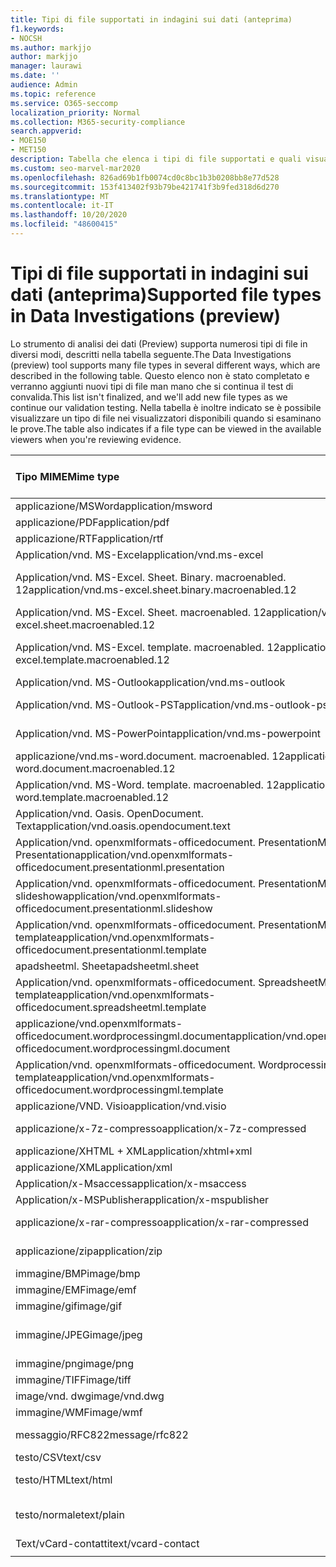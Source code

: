 ```yaml
---
title: Tipi di file supportati in indagini sui dati (anteprima)
f1.keywords:
- NOCSH
ms.author: markjjo
author: markjjo
manager: laurawi
ms.date: ''
audience: Admin
ms.topic: reference
ms.service: O365-seccomp
localization_priority: Normal
ms.collection: M365-security-compliance
search.appverid:
- MOE150
- MET150
description: Tabella che elenca i tipi di file supportati e quali visualizzatori possono essere visualizzati in per le indagini sui dati (Preview).
ms.custom: seo-marvel-mar2020
ms.openlocfilehash: 826ad69b1fb0074cd0c8bc1b3b0208bb8e77d528
ms.sourcegitcommit: 153f413402f93b79be421741f3b9fed318d6d270
ms.translationtype: MT
ms.contentlocale: it-IT
ms.lasthandoff: 10/20/2020
ms.locfileid: "48600415"
---
```

# <a name="supported-file-types-in-data-investigations-preview"></a><span data-ttu-id="a8015-103">Tipi di file supportati in indagini sui dati (anteprima)</span><span class="sxs-lookup"><span data-stu-id="a8015-103">Supported file types in Data Investigations (preview)</span></span>

<span data-ttu-id="a8015-104">Lo strumento di analisi dei dati (Preview) supporta numerosi tipi di file in diversi modi, descritti nella tabella seguente.</span><span class="sxs-lookup"><span data-stu-id="a8015-104">The Data Investigations (preview) tool supports many file types in several different ways, which are described in the following table.</span></span> <span data-ttu-id="a8015-105">Questo elenco non è stato completato e verranno aggiunti nuovi tipi di file man mano che si continua il test di convalida.</span><span class="sxs-lookup"><span data-stu-id="a8015-105">This list isn't finalized, and we'll add new file types as we continue our validation testing.</span></span> <span data-ttu-id="a8015-106">Nella tabella è inoltre indicato se è possibile visualizzare un tipo di file nei visualizzatori disponibili quando si esaminano le prove.</span><span class="sxs-lookup"><span data-stu-id="a8015-106">The table also indicates if a file type can be viewed in the available viewers when you're reviewing evidence.</span></span>

| <span data-ttu-id="a8015-107">Tipo MIME</span><span class="sxs-lookup"><span data-stu-id="a8015-107">Mime type</span></span> | <span data-ttu-id="a8015-108">Classe file</span><span class="sxs-lookup"><span data-stu-id="a8015-108">File class</span></span> | <span data-ttu-id="a8015-109">Visualizzatore nativo</span><span class="sxs-lookup"><span data-stu-id="a8015-109">Native viewer</span></span> | <span data-ttu-id="a8015-110">Visualizzatore di testo</span><span class="sxs-lookup"><span data-stu-id="a8015-110">Text viewer</span></span> | <span data-ttu-id="a8015-111">Visualizzatore annotazioni</span><span class="sxs-lookup"><span data-stu-id="a8015-111">Annotate viewer</span></span> | <span data-ttu-id="a8015-112">Estrazione del contenitore</span><span class="sxs-lookup"><span data-stu-id="a8015-112">Container extraction</span></span> | <span data-ttu-id="a8015-113">Extensions</span><span class="sxs-lookup"><span data-stu-id="a8015-113">Extensions</span></span> |
|:------|:------|:------|:------|:------|:------|:------|
|<span data-ttu-id="a8015-114">applicazione/MSWord</span><span class="sxs-lookup"><span data-stu-id="a8015-114">application/msword</span></span> | <span data-ttu-id="a8015-115">Documento</span><span class="sxs-lookup"><span data-stu-id="a8015-115">Document</span></span> | <span data-ttu-id="a8015-116">Sì</span><span class="sxs-lookup"><span data-stu-id="a8015-116">Yes</span></span> | <span data-ttu-id="a8015-117">Sì</span><span class="sxs-lookup"><span data-stu-id="a8015-117">Yes</span></span> | <span data-ttu-id="a8015-118">Sì</span><span class="sxs-lookup"><span data-stu-id="a8015-118">Yes</span></span> | <span data-ttu-id="a8015-119">No</span><span class="sxs-lookup"><span data-stu-id="a8015-119">No</span></span> | <span data-ttu-id="a8015-120">. doc;. dat</span><span class="sxs-lookup"><span data-stu-id="a8015-120">.doc; .dat</span></span> |
|<span data-ttu-id="a8015-121">applicazione/PDF</span><span class="sxs-lookup"><span data-stu-id="a8015-121">application/pdf</span></span> | <span data-ttu-id="a8015-122">Documento</span><span class="sxs-lookup"><span data-stu-id="a8015-122">Document</span></span> | <span data-ttu-id="a8015-123">Sì</span><span class="sxs-lookup"><span data-stu-id="a8015-123">Yes</span></span> | <span data-ttu-id="a8015-124">Sì</span><span class="sxs-lookup"><span data-stu-id="a8015-124">Yes</span></span> | <span data-ttu-id="a8015-125">Sì</span><span class="sxs-lookup"><span data-stu-id="a8015-125">Yes</span></span> | <span data-ttu-id="a8015-126">No</span><span class="sxs-lookup"><span data-stu-id="a8015-126">No</span></span> | <span data-ttu-id="a8015-127">.pdf</span><span class="sxs-lookup"><span data-stu-id="a8015-127">.pdf</span></span> |
|<span data-ttu-id="a8015-128">applicazione/RTF</span><span class="sxs-lookup"><span data-stu-id="a8015-128">application/rtf</span></span> | <span data-ttu-id="a8015-129">Documento</span><span class="sxs-lookup"><span data-stu-id="a8015-129">Document</span></span> | <span data-ttu-id="a8015-130">Sì</span><span class="sxs-lookup"><span data-stu-id="a8015-130">Yes</span></span> | <span data-ttu-id="a8015-131">Sì</span><span class="sxs-lookup"><span data-stu-id="a8015-131">Yes</span></span> | <span data-ttu-id="a8015-132">Sì</span><span class="sxs-lookup"><span data-stu-id="a8015-132">Yes</span></span> | <span data-ttu-id="a8015-133">No</span><span class="sxs-lookup"><span data-stu-id="a8015-133">No</span></span> | <span data-ttu-id="a8015-134">. RTF;. doc</span><span class="sxs-lookup"><span data-stu-id="a8015-134">.rtf; .doc</span></span> |
|<span data-ttu-id="a8015-135">Application/vnd. MS-Excel</span><span class="sxs-lookup"><span data-stu-id="a8015-135">application/vnd.ms-excel</span></span> | <span data-ttu-id="a8015-136">Documento</span><span class="sxs-lookup"><span data-stu-id="a8015-136">Document</span></span> | <span data-ttu-id="a8015-137">Sì</span><span class="sxs-lookup"><span data-stu-id="a8015-137">Yes</span></span> | <span data-ttu-id="a8015-138">Sì</span><span class="sxs-lookup"><span data-stu-id="a8015-138">Yes</span></span> | <span data-ttu-id="a8015-139">Sì</span><span class="sxs-lookup"><span data-stu-id="a8015-139">Yes</span></span> | <span data-ttu-id="a8015-140">No</span><span class="sxs-lookup"><span data-stu-id="a8015-140">No</span></span> | <span data-ttu-id="a8015-141">. xls;. dat</span><span class="sxs-lookup"><span data-stu-id="a8015-141">.xls; .dat</span></span> |
|<span data-ttu-id="a8015-142">Application/vnd. MS-Excel. Sheet. Binary. macroenabled. 12</span><span class="sxs-lookup"><span data-stu-id="a8015-142">application/vnd.ms-excel.sheet.binary.macroenabled.12</span></span> | <span data-ttu-id="a8015-143">Produttività/formato di documento aperto</span><span class="sxs-lookup"><span data-stu-id="a8015-143">Productivity / Open Document Format</span></span> | <span data-ttu-id="a8015-144">Sì</span><span class="sxs-lookup"><span data-stu-id="a8015-144">Yes</span></span> | <span data-ttu-id="a8015-145">Sì</span><span class="sxs-lookup"><span data-stu-id="a8015-145">Yes</span></span> | <span data-ttu-id="a8015-146">No</span><span class="sxs-lookup"><span data-stu-id="a8015-146">No</span></span> | <span data-ttu-id="a8015-147">No</span><span class="sxs-lookup"><span data-stu-id="a8015-147">No</span></span> | <span data-ttu-id="a8015-148">. xlsb</span><span class="sxs-lookup"><span data-stu-id="a8015-148">.xlsb</span></span> |
|<span data-ttu-id="a8015-149">Application/vnd. MS-Excel. Sheet. macroenabled. 12</span><span class="sxs-lookup"><span data-stu-id="a8015-149">application/vnd.ms-excel.sheet.macroenabled.12</span></span> | <span data-ttu-id="a8015-150">Documento</span><span class="sxs-lookup"><span data-stu-id="a8015-150">Document</span></span> | <span data-ttu-id="a8015-151">Sì</span><span class="sxs-lookup"><span data-stu-id="a8015-151">Yes</span></span> | <span data-ttu-id="a8015-152">Sì</span><span class="sxs-lookup"><span data-stu-id="a8015-152">Yes</span></span> | <span data-ttu-id="a8015-153">Sì</span><span class="sxs-lookup"><span data-stu-id="a8015-153">Yes</span></span> | <span data-ttu-id="a8015-154">No</span><span class="sxs-lookup"><span data-stu-id="a8015-154">No</span></span> | <span data-ttu-id="a8015-155">. xlsm</span><span class="sxs-lookup"><span data-stu-id="a8015-155">.xlsm</span></span> |
|<span data-ttu-id="a8015-156">Application/vnd. MS-Excel. template. macroenabled. 12</span><span class="sxs-lookup"><span data-stu-id="a8015-156">application/vnd.ms-excel.template.macroenabled.12</span></span> | <span data-ttu-id="a8015-157">Produttività/formato di documento aperto</span><span class="sxs-lookup"><span data-stu-id="a8015-157">Productivity / Open Document Format</span></span> | <span data-ttu-id="a8015-158">No</span><span class="sxs-lookup"><span data-stu-id="a8015-158">No</span></span> | <span data-ttu-id="a8015-159">Sì</span><span class="sxs-lookup"><span data-stu-id="a8015-159">Yes</span></span> | <span data-ttu-id="a8015-160">No</span><span class="sxs-lookup"><span data-stu-id="a8015-160">No</span></span> | <span data-ttu-id="a8015-161">No</span><span class="sxs-lookup"><span data-stu-id="a8015-161">No</span></span> | <span data-ttu-id="a8015-162">. xltm</span><span class="sxs-lookup"><span data-stu-id="a8015-162">.xltm</span></span> |
|<span data-ttu-id="a8015-163">Application/vnd. MS-Outlook</span><span class="sxs-lookup"><span data-stu-id="a8015-163">application/vnd.ms-outlook</span></span> | <span data-ttu-id="a8015-164">Produttività</span><span class="sxs-lookup"><span data-stu-id="a8015-164">Productivity</span></span> | <span data-ttu-id="a8015-165">No</span><span class="sxs-lookup"><span data-stu-id="a8015-165">No</span></span> | <span data-ttu-id="a8015-166">No</span><span class="sxs-lookup"><span data-stu-id="a8015-166">No</span></span> | <span data-ttu-id="a8015-167">No</span><span class="sxs-lookup"><span data-stu-id="a8015-167">No</span></span> | <span data-ttu-id="a8015-168">No</span><span class="sxs-lookup"><span data-stu-id="a8015-168">No</span></span> | <span data-ttu-id="a8015-169">. msg</span><span class="sxs-lookup"><span data-stu-id="a8015-169">.msg</span></span> |
|<span data-ttu-id="a8015-170">Application/vnd. MS-Outlook-PST</span><span class="sxs-lookup"><span data-stu-id="a8015-170">application/vnd.ms-outlook-pst</span></span> | <span data-ttu-id="a8015-171">Produttività/collaborazione</span><span class="sxs-lookup"><span data-stu-id="a8015-171">Productivity / Collaboration</span></span> | <span data-ttu-id="a8015-172">No</span><span class="sxs-lookup"><span data-stu-id="a8015-172">No</span></span> | <span data-ttu-id="a8015-173">No</span><span class="sxs-lookup"><span data-stu-id="a8015-173">No</span></span> | <span data-ttu-id="a8015-174">No</span><span class="sxs-lookup"><span data-stu-id="a8015-174">No</span></span> | <span data-ttu-id="a8015-175">Sì</span><span class="sxs-lookup"><span data-stu-id="a8015-175">Yes</span></span> | <span data-ttu-id="a8015-176">file con estensione pst</span><span class="sxs-lookup"><span data-stu-id="a8015-176">.pst</span></span> |
|<span data-ttu-id="a8015-177">Application/vnd. MS-PowerPoint</span><span class="sxs-lookup"><span data-stu-id="a8015-177">application/vnd.ms-powerpoint</span></span> | <span data-ttu-id="a8015-178">Documento</span><span class="sxs-lookup"><span data-stu-id="a8015-178">Document</span></span> | <span data-ttu-id="a8015-179">Sì</span><span class="sxs-lookup"><span data-stu-id="a8015-179">Yes</span></span> | <span data-ttu-id="a8015-180">Sì</span><span class="sxs-lookup"><span data-stu-id="a8015-180">Yes</span></span> | <span data-ttu-id="a8015-181">Sì</span><span class="sxs-lookup"><span data-stu-id="a8015-181">Yes</span></span> | <span data-ttu-id="a8015-182">No</span><span class="sxs-lookup"><span data-stu-id="a8015-182">No</span></span> | <span data-ttu-id="a8015-183">. ppt,. PPS;. pot</span><span class="sxs-lookup"><span data-stu-id="a8015-183">.ppt; .pps; .pot</span></span> |
|<span data-ttu-id="a8015-184">applicazione/vnd.ms-word.document. macroenabled. 12</span><span class="sxs-lookup"><span data-stu-id="a8015-184">application/vnd.ms-word.document.macroenabled.12</span></span> | <span data-ttu-id="a8015-185">Documento</span><span class="sxs-lookup"><span data-stu-id="a8015-185">Document</span></span> | <span data-ttu-id="a8015-186">Sì</span><span class="sxs-lookup"><span data-stu-id="a8015-186">Yes</span></span> | <span data-ttu-id="a8015-187">Sì</span><span class="sxs-lookup"><span data-stu-id="a8015-187">Yes</span></span> | <span data-ttu-id="a8015-188">Sì</span><span class="sxs-lookup"><span data-stu-id="a8015-188">Yes</span></span> | <span data-ttu-id="a8015-189">No</span><span class="sxs-lookup"><span data-stu-id="a8015-189">No</span></span> | <span data-ttu-id="a8015-190">.docm</span><span class="sxs-lookup"><span data-stu-id="a8015-190">.docm</span></span> |
|<span data-ttu-id="a8015-191">Application/vnd. MS-Word. template. macroenabled. 12</span><span class="sxs-lookup"><span data-stu-id="a8015-191">application/vnd.ms-word.template.macroenabled.12</span></span> | <span data-ttu-id="a8015-192">Documento</span><span class="sxs-lookup"><span data-stu-id="a8015-192">Document</span></span> | <span data-ttu-id="a8015-193">Sì</span><span class="sxs-lookup"><span data-stu-id="a8015-193">Yes</span></span> | <span data-ttu-id="a8015-194">Sì</span><span class="sxs-lookup"><span data-stu-id="a8015-194">Yes</span></span> | <span data-ttu-id="a8015-195">Sì</span><span class="sxs-lookup"><span data-stu-id="a8015-195">Yes</span></span> | <span data-ttu-id="a8015-196">No</span><span class="sxs-lookup"><span data-stu-id="a8015-196">No</span></span> | <span data-ttu-id="a8015-197">. dotm</span><span class="sxs-lookup"><span data-stu-id="a8015-197">.dotm</span></span> |
|<span data-ttu-id="a8015-198">Application/vnd. Oasis. OpenDocument. Text</span><span class="sxs-lookup"><span data-stu-id="a8015-198">application/vnd.oasis.opendocument.text</span></span> | <span data-ttu-id="a8015-199">Documento</span><span class="sxs-lookup"><span data-stu-id="a8015-199">Document</span></span> | <span data-ttu-id="a8015-200">Sì</span><span class="sxs-lookup"><span data-stu-id="a8015-200">Yes</span></span> | <span data-ttu-id="a8015-201">Sì</span><span class="sxs-lookup"><span data-stu-id="a8015-201">Yes</span></span> | <span data-ttu-id="a8015-202">Sì</span><span class="sxs-lookup"><span data-stu-id="a8015-202">Yes</span></span> | <span data-ttu-id="a8015-203">No</span><span class="sxs-lookup"><span data-stu-id="a8015-203">No</span></span> | <span data-ttu-id="a8015-204">ODT</span><span class="sxs-lookup"><span data-stu-id="a8015-204">.odt;</span></span>  |
|<span data-ttu-id="a8015-205">Application/vnd. openxmlformats-officedocument. PresentationML. Presentation</span><span class="sxs-lookup"><span data-stu-id="a8015-205">application/vnd.openxmlformats-officedocument.presentationml.presentation</span></span> | <span data-ttu-id="a8015-206">Documento</span><span class="sxs-lookup"><span data-stu-id="a8015-206">Document</span></span> | <span data-ttu-id="a8015-207">Sì</span><span class="sxs-lookup"><span data-stu-id="a8015-207">Yes</span></span> | <span data-ttu-id="a8015-208">Sì</span><span class="sxs-lookup"><span data-stu-id="a8015-208">Yes</span></span> | <span data-ttu-id="a8015-209">Sì</span><span class="sxs-lookup"><span data-stu-id="a8015-209">Yes</span></span> | <span data-ttu-id="a8015-210">No</span><span class="sxs-lookup"><span data-stu-id="a8015-210">No</span></span> | <span data-ttu-id="a8015-211">.pptx</span><span class="sxs-lookup"><span data-stu-id="a8015-211">.pptx</span></span> |
|<span data-ttu-id="a8015-212">Application/vnd. openxmlformats-officedocument. PresentationML. slideshow</span><span class="sxs-lookup"><span data-stu-id="a8015-212">application/vnd.openxmlformats-officedocument.presentationml.slideshow</span></span> | <span data-ttu-id="a8015-213">Produttività/formato di documento aperto</span><span class="sxs-lookup"><span data-stu-id="a8015-213">Productivity / Open Document Format</span></span> | <span data-ttu-id="a8015-214">Sì</span><span class="sxs-lookup"><span data-stu-id="a8015-214">Yes</span></span> | <span data-ttu-id="a8015-215">Sì</span><span class="sxs-lookup"><span data-stu-id="a8015-215">Yes</span></span> | <span data-ttu-id="a8015-216">Sì</span><span class="sxs-lookup"><span data-stu-id="a8015-216">Yes</span></span> | <span data-ttu-id="a8015-217">No</span><span class="sxs-lookup"><span data-stu-id="a8015-217">No</span></span> | <span data-ttu-id="a8015-218">. ppsx</span><span class="sxs-lookup"><span data-stu-id="a8015-218">.ppsx</span></span> |
|<span data-ttu-id="a8015-219">Application/vnd. openxmlformats-officedocument. PresentationML. template</span><span class="sxs-lookup"><span data-stu-id="a8015-219">application/vnd.openxmlformats-officedocument.presentationml.template</span></span> | <span data-ttu-id="a8015-220">Documento</span><span class="sxs-lookup"><span data-stu-id="a8015-220">Document</span></span> | <span data-ttu-id="a8015-221">Sì</span><span class="sxs-lookup"><span data-stu-id="a8015-221">Yes</span></span> | <span data-ttu-id="a8015-222">Sì</span><span class="sxs-lookup"><span data-stu-id="a8015-222">Yes</span></span> | <span data-ttu-id="a8015-223">Sì</span><span class="sxs-lookup"><span data-stu-id="a8015-223">Yes</span></span> | <span data-ttu-id="a8015-224">No</span><span class="sxs-lookup"><span data-stu-id="a8015-224">No</span></span> | <span data-ttu-id="a8015-225">. potx</span><span class="sxs-lookup"><span data-stu-id="a8015-225">.potx</span></span> |
| <span data-ttu-id="a8015-226">apadsheetml. Sheet</span><span class="sxs-lookup"><span data-stu-id="a8015-226">apadsheetml.sheet</span></span> | <span data-ttu-id="a8015-227">Documento</span><span class="sxs-lookup"><span data-stu-id="a8015-227">Document</span></span> | <span data-ttu-id="a8015-228">Sì</span><span class="sxs-lookup"><span data-stu-id="a8015-228">Yes</span></span> | <span data-ttu-id="a8015-229">Sì</span><span class="sxs-lookup"><span data-stu-id="a8015-229">Yes</span></span> | <span data-ttu-id="a8015-230">Sì</span><span class="sxs-lookup"><span data-stu-id="a8015-230">Yes</span></span> | <span data-ttu-id="a8015-231">No</span><span class="sxs-lookup"><span data-stu-id="a8015-231">No</span></span> | <span data-ttu-id="a8015-232">XLSX</span><span class="sxs-lookup"><span data-stu-id="a8015-232">.xlsx</span></span> |
|<span data-ttu-id="a8015-233">Application/vnd. openxmlformats-officedocument. SpreadsheetML. template</span><span class="sxs-lookup"><span data-stu-id="a8015-233">application/vnd.openxmlformats-officedocument.spreadsheetml.template</span></span> | <span data-ttu-id="a8015-234">Documento</span><span class="sxs-lookup"><span data-stu-id="a8015-234">Document</span></span> | <span data-ttu-id="a8015-235">Sì</span><span class="sxs-lookup"><span data-stu-id="a8015-235">Yes</span></span> | <span data-ttu-id="a8015-236">Sì</span><span class="sxs-lookup"><span data-stu-id="a8015-236">Yes</span></span> | <span data-ttu-id="a8015-237">Sì</span><span class="sxs-lookup"><span data-stu-id="a8015-237">Yes</span></span> | <span data-ttu-id="a8015-238">No</span><span class="sxs-lookup"><span data-stu-id="a8015-238">No</span></span> | <span data-ttu-id="a8015-239">. xltx</span><span class="sxs-lookup"><span data-stu-id="a8015-239">.xltx</span></span> |
|<span data-ttu-id="a8015-240">applicazione/vnd.openxmlformats-officedocument.wordprocessingml.document</span><span class="sxs-lookup"><span data-stu-id="a8015-240">application/vnd.openxmlformats-officedocument.wordprocessingml.document</span></span> | <span data-ttu-id="a8015-241">Documento</span><span class="sxs-lookup"><span data-stu-id="a8015-241">Document</span></span> | <span data-ttu-id="a8015-242">Sì</span><span class="sxs-lookup"><span data-stu-id="a8015-242">Yes</span></span> | <span data-ttu-id="a8015-243">Sì</span><span class="sxs-lookup"><span data-stu-id="a8015-243">Yes</span></span> | <span data-ttu-id="a8015-244">Sì</span><span class="sxs-lookup"><span data-stu-id="a8015-244">Yes</span></span> | <span data-ttu-id="a8015-245">No</span><span class="sxs-lookup"><span data-stu-id="a8015-245">No</span></span> | <span data-ttu-id="a8015-246">. docx</span><span class="sxs-lookup"><span data-stu-id="a8015-246">.docx</span></span> |
|<span data-ttu-id="a8015-247">Application/vnd. openxmlformats-officedocument. WordprocessingML. template</span><span class="sxs-lookup"><span data-stu-id="a8015-247">application/vnd.openxmlformats-officedocument.wordprocessingml.template</span></span> | <span data-ttu-id="a8015-248">Documento</span><span class="sxs-lookup"><span data-stu-id="a8015-248">Document</span></span> | <span data-ttu-id="a8015-249">Sì</span><span class="sxs-lookup"><span data-stu-id="a8015-249">Yes</span></span> | <span data-ttu-id="a8015-250">Sì</span><span class="sxs-lookup"><span data-stu-id="a8015-250">Yes</span></span> | <span data-ttu-id="a8015-251">Sì</span><span class="sxs-lookup"><span data-stu-id="a8015-251">Yes</span></span> | <span data-ttu-id="a8015-252">No</span><span class="sxs-lookup"><span data-stu-id="a8015-252">No</span></span> | <span data-ttu-id="a8015-253">. dotx</span><span class="sxs-lookup"><span data-stu-id="a8015-253">.dotx</span></span> |
|<span data-ttu-id="a8015-254">applicazione/VND. Visio</span><span class="sxs-lookup"><span data-stu-id="a8015-254">application/vnd.visio</span></span> | <span data-ttu-id="a8015-255">Documento</span><span class="sxs-lookup"><span data-stu-id="a8015-255">Document</span></span> | <span data-ttu-id="a8015-256">Sì</span><span class="sxs-lookup"><span data-stu-id="a8015-256">Yes</span></span> | <span data-ttu-id="a8015-257">Sì</span><span class="sxs-lookup"><span data-stu-id="a8015-257">Yes</span></span> | <span data-ttu-id="a8015-258">Sì</span><span class="sxs-lookup"><span data-stu-id="a8015-258">Yes</span></span> | <span data-ttu-id="a8015-259">No</span><span class="sxs-lookup"><span data-stu-id="a8015-259">No</span></span> | <span data-ttu-id="a8015-260">. vsd</span><span class="sxs-lookup"><span data-stu-id="a8015-260">.vsd</span></span> |
|<span data-ttu-id="a8015-261">applicazione/x-7z-compresso</span><span class="sxs-lookup"><span data-stu-id="a8015-261">application/x-7z-compressed</span></span> | <span data-ttu-id="a8015-262">Archivio/contenitore</span><span class="sxs-lookup"><span data-stu-id="a8015-262">Archive / Container</span></span> | <span data-ttu-id="a8015-263">No</span><span class="sxs-lookup"><span data-stu-id="a8015-263">No</span></span> | <span data-ttu-id="a8015-264">No</span><span class="sxs-lookup"><span data-stu-id="a8015-264">No</span></span> | <span data-ttu-id="a8015-265">No</span><span class="sxs-lookup"><span data-stu-id="a8015-265">No</span></span> | <span data-ttu-id="a8015-266">Sì</span><span class="sxs-lookup"><span data-stu-id="a8015-266">Yes</span></span> | <span data-ttu-id="a8015-267">.7z</span><span class="sxs-lookup"><span data-stu-id="a8015-267">.7z</span></span> |
|<span data-ttu-id="a8015-268">applicazione/XHTML + XML</span><span class="sxs-lookup"><span data-stu-id="a8015-268">application/xhtml+xml</span></span> | <span data-ttu-id="a8015-269">Documento</span><span class="sxs-lookup"><span data-stu-id="a8015-269">Document</span></span> | <span data-ttu-id="a8015-270">Sì</span><span class="sxs-lookup"><span data-stu-id="a8015-270">Yes</span></span> | <span data-ttu-id="a8015-271">Sì</span><span class="sxs-lookup"><span data-stu-id="a8015-271">Yes</span></span> | <span data-ttu-id="a8015-272">Sì</span><span class="sxs-lookup"><span data-stu-id="a8015-272">Yes</span></span> | <span data-ttu-id="a8015-273">No</span><span class="sxs-lookup"><span data-stu-id="a8015-273">No</span></span> | <span data-ttu-id="a8015-274">. XHTML</span><span class="sxs-lookup"><span data-stu-id="a8015-274">.xhtml</span></span> |
|<span data-ttu-id="a8015-275">applicazione/XML</span><span class="sxs-lookup"><span data-stu-id="a8015-275">application/xml</span></span> | <span data-ttu-id="a8015-276">Documento</span><span class="sxs-lookup"><span data-stu-id="a8015-276">Document</span></span> | <span data-ttu-id="a8015-277">Sì</span><span class="sxs-lookup"><span data-stu-id="a8015-277">Yes</span></span> | <span data-ttu-id="a8015-278">Sì</span><span class="sxs-lookup"><span data-stu-id="a8015-278">Yes</span></span> | <span data-ttu-id="a8015-279">Sì</span><span class="sxs-lookup"><span data-stu-id="a8015-279">Yes</span></span> | <span data-ttu-id="a8015-280">No</span><span class="sxs-lookup"><span data-stu-id="a8015-280">No</span></span> | <span data-ttu-id="a8015-281">. XML</span><span class="sxs-lookup"><span data-stu-id="a8015-281">.xml</span></span> |
|<span data-ttu-id="a8015-282">Application/x-Msaccess</span><span class="sxs-lookup"><span data-stu-id="a8015-282">application/x-msaccess</span></span> | <span data-ttu-id="a8015-283">Documento</span><span class="sxs-lookup"><span data-stu-id="a8015-283">Document</span></span> | <span data-ttu-id="a8015-284">Sì</span><span class="sxs-lookup"><span data-stu-id="a8015-284">Yes</span></span> | <span data-ttu-id="a8015-285">Sì</span><span class="sxs-lookup"><span data-stu-id="a8015-285">Yes</span></span> | <span data-ttu-id="a8015-286">Sì</span><span class="sxs-lookup"><span data-stu-id="a8015-286">Yes</span></span> | <span data-ttu-id="a8015-287">No</span><span class="sxs-lookup"><span data-stu-id="a8015-287">No</span></span> | <span data-ttu-id="a8015-288">. mdb</span><span class="sxs-lookup"><span data-stu-id="a8015-288">.mdb</span></span> |
|<span data-ttu-id="a8015-289">Application/x-MSPublisher</span><span class="sxs-lookup"><span data-stu-id="a8015-289">application/x-mspublisher</span></span> | <span data-ttu-id="a8015-290">Documento</span><span class="sxs-lookup"><span data-stu-id="a8015-290">Document</span></span> | <span data-ttu-id="a8015-291">Sì</span><span class="sxs-lookup"><span data-stu-id="a8015-291">Yes</span></span> | <span data-ttu-id="a8015-292">Sì</span><span class="sxs-lookup"><span data-stu-id="a8015-292">Yes</span></span> | <span data-ttu-id="a8015-293">Sì</span><span class="sxs-lookup"><span data-stu-id="a8015-293">Yes</span></span> | <span data-ttu-id="a8015-294">No</span><span class="sxs-lookup"><span data-stu-id="a8015-294">No</span></span> | <span data-ttu-id="a8015-295">. pub</span><span class="sxs-lookup"><span data-stu-id="a8015-295">.pub</span></span> |
|<span data-ttu-id="a8015-296">applicazione/x-rar-compresso</span><span class="sxs-lookup"><span data-stu-id="a8015-296">application/x-rar-compressed</span></span> | <span data-ttu-id="a8015-297">Archivio/contenitore</span><span class="sxs-lookup"><span data-stu-id="a8015-297">Archive / Container</span></span> | <span data-ttu-id="a8015-298">No</span><span class="sxs-lookup"><span data-stu-id="a8015-298">No</span></span> | <span data-ttu-id="a8015-299">No</span><span class="sxs-lookup"><span data-stu-id="a8015-299">No</span></span> | <span data-ttu-id="a8015-300">No</span><span class="sxs-lookup"><span data-stu-id="a8015-300">No</span></span> | <span data-ttu-id="a8015-301">Sì</span><span class="sxs-lookup"><span data-stu-id="a8015-301">Yes</span></span> | <span data-ttu-id="a8015-302">. rar</span><span class="sxs-lookup"><span data-stu-id="a8015-302">.rar</span></span> |
| <span data-ttu-id="a8015-303">applicazione/zip</span><span class="sxs-lookup"><span data-stu-id="a8015-303">application/zip</span></span> | <span data-ttu-id="a8015-304">Archivio/contenitore</span><span class="sxs-lookup"><span data-stu-id="a8015-304">Archive / Container</span></span> | <span data-ttu-id="a8015-305">No</span><span class="sxs-lookup"><span data-stu-id="a8015-305">No</span></span> | <span data-ttu-id="a8015-306">No</span><span class="sxs-lookup"><span data-stu-id="a8015-306">No</span></span> | <span data-ttu-id="a8015-307">No</span><span class="sxs-lookup"><span data-stu-id="a8015-307">No</span></span> | <span data-ttu-id="a8015-308">Sì</span><span class="sxs-lookup"><span data-stu-id="a8015-308">Yes</span></span> | <span data-ttu-id="a8015-309">.zip</span><span class="sxs-lookup"><span data-stu-id="a8015-309">.zip</span></span> |
|<span data-ttu-id="a8015-310">immagine/BMP</span><span class="sxs-lookup"><span data-stu-id="a8015-310">image/bmp</span></span> | <span data-ttu-id="a8015-311">Immagine</span><span class="sxs-lookup"><span data-stu-id="a8015-311">Image</span></span> | <span data-ttu-id="a8015-312">Sì</span><span class="sxs-lookup"><span data-stu-id="a8015-312">Yes</span></span> | <span data-ttu-id="a8015-313">Sì</span><span class="sxs-lookup"><span data-stu-id="a8015-313">Yes</span></span> | <span data-ttu-id="a8015-314">Sì</span><span class="sxs-lookup"><span data-stu-id="a8015-314">Yes</span></span> | <span data-ttu-id="a8015-315">No</span><span class="sxs-lookup"><span data-stu-id="a8015-315">No</span></span> | <span data-ttu-id="a8015-316">. bmp</span><span class="sxs-lookup"><span data-stu-id="a8015-316">.bmp</span></span> |
|<span data-ttu-id="a8015-317">immagine/EMF</span><span class="sxs-lookup"><span data-stu-id="a8015-317">image/emf</span></span> | <span data-ttu-id="a8015-318">Immagine</span><span class="sxs-lookup"><span data-stu-id="a8015-318">Image</span></span> | <span data-ttu-id="a8015-319">Sì</span><span class="sxs-lookup"><span data-stu-id="a8015-319">Yes</span></span> | <span data-ttu-id="a8015-320">Sì</span><span class="sxs-lookup"><span data-stu-id="a8015-320">Yes</span></span> | <span data-ttu-id="a8015-321">Sì</span><span class="sxs-lookup"><span data-stu-id="a8015-321">Yes</span></span> | <span data-ttu-id="a8015-322">No</span><span class="sxs-lookup"><span data-stu-id="a8015-322">No</span></span> | <span data-ttu-id="a8015-323">EMF</span><span class="sxs-lookup"><span data-stu-id="a8015-323">.emf</span></span> |
|<span data-ttu-id="a8015-324">immagine/gif</span><span class="sxs-lookup"><span data-stu-id="a8015-324">image/gif</span></span> | <span data-ttu-id="a8015-325">Documento</span><span class="sxs-lookup"><span data-stu-id="a8015-325">Document</span></span> | <span data-ttu-id="a8015-326">Sì</span><span class="sxs-lookup"><span data-stu-id="a8015-326">Yes</span></span> | <span data-ttu-id="a8015-327">Sì</span><span class="sxs-lookup"><span data-stu-id="a8015-327">Yes</span></span> | <span data-ttu-id="a8015-328">Sì</span><span class="sxs-lookup"><span data-stu-id="a8015-328">Yes</span></span> | <span data-ttu-id="a8015-329">No</span><span class="sxs-lookup"><span data-stu-id="a8015-329">No</span></span> | <span data-ttu-id="a8015-330">. gif</span><span class="sxs-lookup"><span data-stu-id="a8015-330">.gif</span></span> |
|<span data-ttu-id="a8015-331">immagine/JPEG</span><span class="sxs-lookup"><span data-stu-id="a8015-331">image/jpeg</span></span> | <span data-ttu-id="a8015-332">Immagine</span><span class="sxs-lookup"><span data-stu-id="a8015-332">Image</span></span> | <span data-ttu-id="a8015-333">Sì</span><span class="sxs-lookup"><span data-stu-id="a8015-333">Yes</span></span> | <span data-ttu-id="a8015-334">Sì</span><span class="sxs-lookup"><span data-stu-id="a8015-334">Yes</span></span> | <span data-ttu-id="a8015-335">Sì</span><span class="sxs-lookup"><span data-stu-id="a8015-335">Yes</span></span> | <span data-ttu-id="a8015-336">No</span><span class="sxs-lookup"><span data-stu-id="a8015-336">No</span></span> | <span data-ttu-id="a8015-337">. jpg;. jpeg;. dat;. jpgt</span><span class="sxs-lookup"><span data-stu-id="a8015-337">.jpg; .jpeg; .dat; .jpgt</span></span> |
|<span data-ttu-id="a8015-338">immagine/png</span><span class="sxs-lookup"><span data-stu-id="a8015-338">image/png</span></span> | <span data-ttu-id="a8015-339">Immagine</span><span class="sxs-lookup"><span data-stu-id="a8015-339">Image</span></span> | <span data-ttu-id="a8015-340">Sì</span><span class="sxs-lookup"><span data-stu-id="a8015-340">Yes</span></span> | <span data-ttu-id="a8015-341">Sì</span><span class="sxs-lookup"><span data-stu-id="a8015-341">Yes</span></span> | <span data-ttu-id="a8015-342">Sì</span><span class="sxs-lookup"><span data-stu-id="a8015-342">Yes</span></span> | <span data-ttu-id="a8015-343">No</span><span class="sxs-lookup"><span data-stu-id="a8015-343">No</span></span> | <span data-ttu-id="a8015-344">. png</span><span class="sxs-lookup"><span data-stu-id="a8015-344">.png</span></span> |
|<span data-ttu-id="a8015-345">immagine/TIFF</span><span class="sxs-lookup"><span data-stu-id="a8015-345">image/tiff</span></span> | <span data-ttu-id="a8015-346">Immagine</span><span class="sxs-lookup"><span data-stu-id="a8015-346">Image</span></span> | <span data-ttu-id="a8015-347">Sì</span><span class="sxs-lookup"><span data-stu-id="a8015-347">Yes</span></span> | <span data-ttu-id="a8015-348">Sì</span><span class="sxs-lookup"><span data-stu-id="a8015-348">Yes</span></span> | <span data-ttu-id="a8015-349">Sì</span><span class="sxs-lookup"><span data-stu-id="a8015-349">Yes</span></span> | <span data-ttu-id="a8015-350">No</span><span class="sxs-lookup"><span data-stu-id="a8015-350">No</span></span> | <span data-ttu-id="a8015-351">TIF</span><span class="sxs-lookup"><span data-stu-id="a8015-351">.tif</span></span> |
|<span data-ttu-id="a8015-352">image/vnd. dwg</span><span class="sxs-lookup"><span data-stu-id="a8015-352">image/vnd.dwg</span></span> | <span data-ttu-id="a8015-353">Documento</span><span class="sxs-lookup"><span data-stu-id="a8015-353">Document</span></span> | <span data-ttu-id="a8015-354">Sì</span><span class="sxs-lookup"><span data-stu-id="a8015-354">Yes</span></span> | <span data-ttu-id="a8015-355">Sì</span><span class="sxs-lookup"><span data-stu-id="a8015-355">Yes</span></span> | <span data-ttu-id="a8015-356">Sì</span><span class="sxs-lookup"><span data-stu-id="a8015-356">Yes</span></span> | <span data-ttu-id="a8015-357">No</span><span class="sxs-lookup"><span data-stu-id="a8015-357">No</span></span> | <span data-ttu-id="a8015-358">. dwg;. DXF;</span><span class="sxs-lookup"><span data-stu-id="a8015-358">.dwg; .dxf;</span></span> |
|<span data-ttu-id="a8015-359">immagine/WMF</span><span class="sxs-lookup"><span data-stu-id="a8015-359">image/wmf</span></span> | <span data-ttu-id="a8015-360">Documento</span><span class="sxs-lookup"><span data-stu-id="a8015-360">Document</span></span> | <span data-ttu-id="a8015-361">Sì</span><span class="sxs-lookup"><span data-stu-id="a8015-361">Yes</span></span> | <span data-ttu-id="a8015-362">Sì</span><span class="sxs-lookup"><span data-stu-id="a8015-362">Yes</span></span> | <span data-ttu-id="a8015-363">Sì</span><span class="sxs-lookup"><span data-stu-id="a8015-363">Yes</span></span> | <span data-ttu-id="a8015-364">No</span><span class="sxs-lookup"><span data-stu-id="a8015-364">No</span></span> | <span data-ttu-id="a8015-365">. wmf</span><span class="sxs-lookup"><span data-stu-id="a8015-365">.wmf</span></span> |
| <span data-ttu-id="a8015-366">messaggio/RFC822</span><span class="sxs-lookup"><span data-stu-id="a8015-366">message/rfc822</span></span> | <span data-ttu-id="a8015-367">Produttività/collaborazione</span><span class="sxs-lookup"><span data-stu-id="a8015-367">Productivity / Collaboration</span></span> | <span data-ttu-id="a8015-368">No</span><span class="sxs-lookup"><span data-stu-id="a8015-368">No</span></span> | <span data-ttu-id="a8015-369">No</span><span class="sxs-lookup"><span data-stu-id="a8015-369">No</span></span> | <span data-ttu-id="a8015-370">No</span><span class="sxs-lookup"><span data-stu-id="a8015-370">No</span></span> | <span data-ttu-id="a8015-371">No</span><span class="sxs-lookup"><span data-stu-id="a8015-371">No</span></span> | <span data-ttu-id="a8015-372">.eml</span><span class="sxs-lookup"><span data-stu-id="a8015-372">.eml</span></span> |
|<span data-ttu-id="a8015-373">testo/CSV</span><span class="sxs-lookup"><span data-stu-id="a8015-373">text/csv</span></span> | <span data-ttu-id="a8015-374">Documento</span><span class="sxs-lookup"><span data-stu-id="a8015-374">Document</span></span> | <span data-ttu-id="a8015-375">Sì</span><span class="sxs-lookup"><span data-stu-id="a8015-375">Yes</span></span> | <span data-ttu-id="a8015-376">Sì</span><span class="sxs-lookup"><span data-stu-id="a8015-376">Yes</span></span> | <span data-ttu-id="a8015-377">Sì</span><span class="sxs-lookup"><span data-stu-id="a8015-377">Yes</span></span> | <span data-ttu-id="a8015-378">No</span><span class="sxs-lookup"><span data-stu-id="a8015-378">No</span></span> | <span data-ttu-id="a8015-379">. csv</span><span class="sxs-lookup"><span data-stu-id="a8015-379">.csv</span></span> |
|<span data-ttu-id="a8015-380">testo/HTML</span><span class="sxs-lookup"><span data-stu-id="a8015-380">text/html</span></span> | <span data-ttu-id="a8015-381">Documento</span><span class="sxs-lookup"><span data-stu-id="a8015-381">Document</span></span> | <span data-ttu-id="a8015-382">Sì</span><span class="sxs-lookup"><span data-stu-id="a8015-382">Yes</span></span> | <span data-ttu-id="a8015-383">Sì</span><span class="sxs-lookup"><span data-stu-id="a8015-383">Yes</span></span> | <span data-ttu-id="a8015-384">Sì</span><span class="sxs-lookup"><span data-stu-id="a8015-384">Yes</span></span> | <span data-ttu-id="a8015-385">No</span><span class="sxs-lookup"><span data-stu-id="a8015-385">No</span></span> | <span data-ttu-id="a8015-386">. html;. shtml;. htm</span><span class="sxs-lookup"><span data-stu-id="a8015-386">.html; .shtml; .htm</span></span> |
|<span data-ttu-id="a8015-387">testo/normale</span><span class="sxs-lookup"><span data-stu-id="a8015-387">text/plain</span></span> | <span data-ttu-id="a8015-388">Documento</span><span class="sxs-lookup"><span data-stu-id="a8015-388">Document</span></span> | <span data-ttu-id="a8015-389">Sì</span><span class="sxs-lookup"><span data-stu-id="a8015-389">Yes</span></span> | <span data-ttu-id="a8015-390">Sì</span><span class="sxs-lookup"><span data-stu-id="a8015-390">Yes</span></span> | <span data-ttu-id="a8015-391">Sì</span><span class="sxs-lookup"><span data-stu-id="a8015-391">Yes</span></span> | <span data-ttu-id="a8015-392">No</span><span class="sxs-lookup"><span data-stu-id="a8015-392">No</span></span> | <span data-ttu-id="a8015-393">. txt;. CSS;. con;. pl;. csv;. dat</span><span class="sxs-lookup"><span data-stu-id="a8015-393">.txt; .css;.con; .pl; .csv; .dat</span></span> |
|<span data-ttu-id="a8015-394">Text/vCard-contatti</span><span class="sxs-lookup"><span data-stu-id="a8015-394">text/vcard-contact</span></span> | <span data-ttu-id="a8015-395">Documento</span><span class="sxs-lookup"><span data-stu-id="a8015-395">Document</span></span> | <span data-ttu-id="a8015-396">Sì</span><span class="sxs-lookup"><span data-stu-id="a8015-396">Yes</span></span> | <span data-ttu-id="a8015-397">Sì</span><span class="sxs-lookup"><span data-stu-id="a8015-397">Yes</span></span> | <span data-ttu-id="a8015-398">Sì</span><span class="sxs-lookup"><span data-stu-id="a8015-398">Yes</span></span> | <span data-ttu-id="a8015-399">No</span><span class="sxs-lookup"><span data-stu-id="a8015-399">No</span></span> | <span data-ttu-id="a8015-400">. vcf</span><span class="sxs-lookup"><span data-stu-id="a8015-400">.vcf</span></span> |
||||||||
